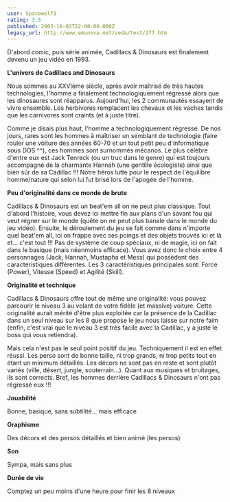 ```yaml
---
user: Spacewolf1
rating: 3.5
published: 2003-10-02T22:00:00.000Z
legacy_url: http://www.emunova.net/veda/test/277.htm
---
```

D'abord comic, puis série animée, Cadillacs & Dinosaurs est finalement devenu un jeu vidéo en 1993\.  

  

**L'univers de Cadillacs and Dinosaurs**  

Nous sommes au XXVIème siècle, après avoir maîtrisé de très hautes technologies, l'homme a finalement technologiquement régressé alors que les dinosaures sont réapparus. Aujourd'hui, les 2 communautés essayent de vivre ensemble. Les herbivores remplacent les chevaux et les vaches tandis que les carnivores sont craints (et à juste titre).  

Comme je disais plus haut, l'homme a technologiquement régressé. De nos jours, rares sont les hommes à maîtriser un semblant de technologie (faire rouler une voiture des années 60-70 et un tout petit peu d'informatique sous DOS ^^), ces hommes sont surnommés mécanos. Le plus célèbre d'entre eux est Jack Tenreck (ou un truc dans le genre) qui est toujours accompagné de la charmante Hannah (une gentille écologiste) ainsi que bien sûr de sa Cadillac !!! Notre héros lutte pour le respect de l'équilibre homme/nature qui selon lui fut brisé lors de l'apogée de l'homme.  

  

**Peu d'originalité dans ce monde de brute**  

Cadillacs & Dinosaurs est un beat'em all on ne peut plus classique. Tout d'abord l'histoire, vous devez ici mettre fin aux plans d'un savant fou qui veut régner sur le monde (quête on ne peut plus banale dans le monde du jeu vidéo). Ensuite, le déroulement du jeu se fait comme dans n'importe quel beat'em all, ici on frappe avec ses poings et des objets trouvés ici et là et... c'est tout !!! Pas de système de coup spéciaux, ni de magie, ici on fait dans le basique (mais néanmoins efficace). Vous avez donc le choix entre 4 personnages (Jack, Hannah, Mustapha et Mess) qui possèdent des caractéristiques différentes. Les 3 caractéristiques principales sont: Force (Power), Vitesse (Speed) et Agilité (Skill).  

  

**Originalité et technique**  

Cadillacs & Dinosaurs offre tout de même une originalité: vous pouvez parcourir le niveau 3 au volant de votre fidèle (et massive) voiture. Cette originalité aurait mérité d'être plus exploitée car la présence de la Cadillac dans un seul niveau sur les 8 que propose le jeu nous laisse sur notre faim (enfin, c'est vrai que le niveau 3 est très facile avec la Cadillac, y a juste le boss qui vous retiendra).  

Mais cela n'est pas le seul point positif du jeu. Techniquement il est en effet réussi. Les perso sont de bonne taille, ni trop grands, ni trop petits tout en étant un minimum détaillés. Les décors ne sont pas en reste et sont plutôt variés (ville, désert, jungle, souterrain...). Quant aux musiques et bruitages, ils sont corrects. Bref, les hommes derrière Cadillacs & Dinosaurs n'ont pas régressé eux !!!  

  

  

**Jouabilité**  

Bonne, basique, sans subtilité... mais efficace  

**Graphisme**  

Des décors et des persos détaillés et bien animé (les persos)  

**Son**  

Sympa, mais sans plus  

**Durée de vie**  

Comptez un peu moins d'une heure pour finir les 8 niveaux